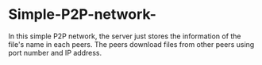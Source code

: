 # Simple-P2P-network-
In this simple P2P network, the server just stores the information of the file's name in each peers. The peers download files from other peers using port number and IP address.
